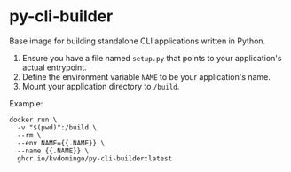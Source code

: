# py-cli-builder

Base image for building standalone CLI applications written in Python.

1. Ensure you have a file named `setup.py` that points to your application's actual entrypoint.
2. Define the environment variable `NAME` to be your application's name.
3. Mount your application directory to `/build`.

Example:

```shell
docker run \
  -v "$(pwd)":/build \
  --rm \
  --env NAME={{.NAME}} \
  --name {{.NAME}} \
  ghcr.io/kvdomingo/py-cli-builder:latest
```
